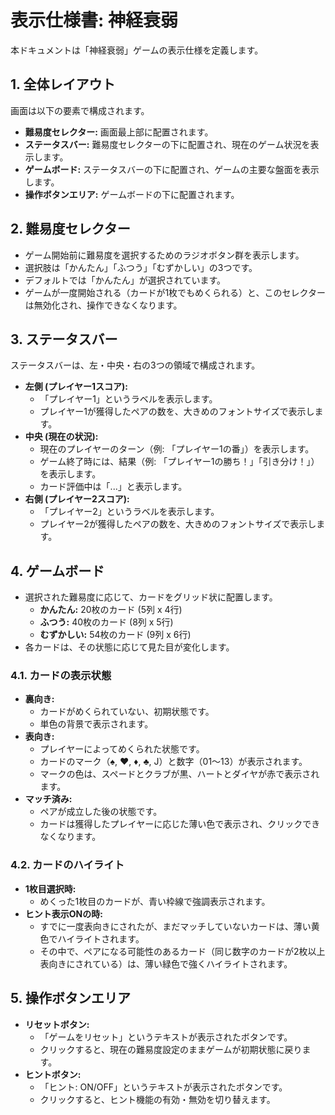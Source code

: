 # 表示仕様書: 神経衰弱

本ドキュメントは「神経衰弱」ゲームの表示仕様を定義します。

## 1. 全体レイアウト

画面は以下の要素で構成されます。

-   **難易度セレクター:** 画面最上部に配置されます。
-   **ステータスバー:** 難易度セレクターの下に配置され、現在のゲーム状況を表示します。
-   **ゲームボード:** ステータスバーの下に配置され、ゲームの主要な盤面を表示します。
-   **操作ボタンエリア:** ゲームボードの下に配置されます。

## 2. 難易度セレクター

-   ゲーム開始前に難易度を選択するためのラジオボタン群を表示します。
-   選択肢は「かんたん」「ふつう」「むずかしい」の3つです。
-   デフォルトでは「かんたん」が選択されています。
-   ゲームが一度開始される（カードが1枚でもめくられる）と、このセレクターは無効化され、操作できなくなります。

## 3. ステータスバー

ステータスバーは、左・中央・右の3つの領域で構成されます。

-   **左側 (プレイヤー1スコア):**
    -   「プレイヤー1」というラベルを表示します。
    -   プレイヤー1が獲得したペアの数を、大きめのフォントサイズで表示します。
-   **中央 (現在の状況):**
    -   現在のプレイヤーのターン（例: 「プレイヤー1の番」）を表示します。
    -   ゲーム終了時には、結果（例: 「プレイヤー1の勝ち！」「引き分け！」）を表示します。
    -   カード評価中は「...」と表示します。
-   **右側 (プレイヤー2スコア):**
    -   「プレイヤー2」というラベルを表示します。
    -   プレイヤー2が獲得したペアの数を、大きめのフォントサイズで表示します。

## 4. ゲームボード

-   選択された難易度に応じて、カードをグリッド状に配置します。
    -   **かんたん:** 20枚のカード (5列 x 4行)
    -   **ふつう:** 40枚のカード (8列 x 5行)
    -   **むずかしい:** 54枚のカード (9列 x 6行)
-   各カードは、その状態に応じて見た目が変化します。

### 4.1. カードの表示状態

-   **裏向き:**
    -   カードがめくられていない、初期状態です。
    -   単色の背景で表示されます。
-   **表向き:**
    -   プレイヤーによってめくられた状態です。
    -   カードのマーク（♠, ♥, ♦, ♣, J）と数字（01〜13）が表示されます。
    -   マークの色は、スペードとクラブが黒、ハートとダイヤが赤で表示されます。
-   **マッチ済み:**
    -   ペアが成立した後の状態です。
    -   カードは獲得したプレイヤーに応じた薄い色で表示され、クリックできなくなります。

### 4.2. カードのハイライト

-   **1枚目選択時:**
    -   めくった1枚目のカードが、青い枠線で強調表示されます。
-   **ヒント表示ONの時:**
    -   すでに一度表向きにされたが、まだマッチしていないカードは、薄い黄色でハイライトされます。
    -   その中で、ペアになる可能性のあるカード（同じ数字のカードが2枚以上表向きにされている）は、薄い緑色で強くハイライトされます。

## 5. 操作ボタンエリア

-   **リセットボタン:**
    -   「ゲームをリセット」というテキストが表示されたボタンです。
    -   クリックすると、現在の難易度設定のままゲームが初期状態に戻ります。
-   **ヒントボタン:**
    -   「ヒント: ON/OFF」というテキストが表示されたボタンです。
    -   クリックすると、ヒント機能の有効・無効を切り替えます。
